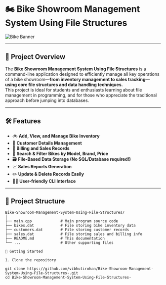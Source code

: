 # 🏍️ Bike Showroom Management System Using File Structures

![Bike Banner](https://www.pexels.com/photo/sports-bike-rider-in-action-1119796/)

---

## 🚦 Project Overview

The **Bike Showroom Management System Using File Structures** is a command-line application designed to efficiently manage all key operations of a bike showroom—**from inventory management to sales tracking—using core file structures and data handling techniques.**  
This project is ideal for students and enthusiasts learning about file management in programming, and for those who appreciate the traditional approach before jumping into databases.

---

## 🛠️ Features

- 🚲 **Add, View, and Manage Bike Inventory**  
- 📝 **Customer Details Management**  
- 🧾 **Billing and Sales Records**  
- 🔎 **Search & Filter Bikes by Model, Brand, Price**  
- 🗃️ **File-Based Data Storage (No SQL/Database required!)**  
- 📈 **Sales Reports Generation**  
- ✏️ **Update & Delete Records Easily**  
- 👨‍💻 **User-friendly CLI Interface**

---

## 📂 Project Structure

```plaintext
Bike-Showroom-Management-System-Using-File-Structures/
│
├── main.cpp             # Main program source code
├── bikes.dat            # File storing bike inventory data
├── customers.dat        # File storing customer records
├── sales.dat            # File storing sales and billing info
├── README.md            # This documentation
└── ...                  # Other supporting files

🚀 Getting Started

1. Clone the repository

git clone https://github.com/vibhutirohan/Bike-Showroom-Management-System-Using-File-Structures-.git
cd Bike-Showroom-Management-System-Using-File-Structures-


